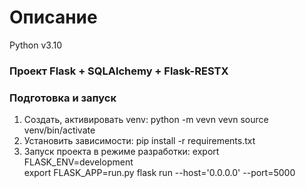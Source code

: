 # Описание
Python v3.10
### Проект Flask + SQLAlchemy + Flask-RESTX
### Подготовка и запуск
1. Создать, активировать venv:
python -m vevn vevn
source venv/bin/activate
2. Установить зависимости:
pip install -r requirements.txt
3. Запуск проекта в режиме разработки:
export FLASK_ENV=development  
export FLASK_APP=run.py
flask run --host='0.0.0.0' --port=5000

